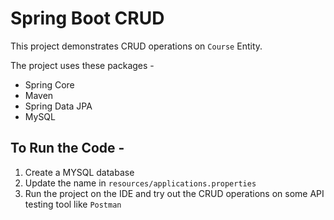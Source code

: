 # Spring Boot CRUD
This project demonstrates CRUD operations on `Course` Entity.

The project uses these packages - 
- Spring Core
- Maven
- Spring Data JPA
- MySQL


## To Run the Code - 
1. Create a MYSQL database 
2. Update the name in `resources/applications.properties` 
3. Run the project on the IDE and try out the CRUD operations on some API testing tool like `Postman`
